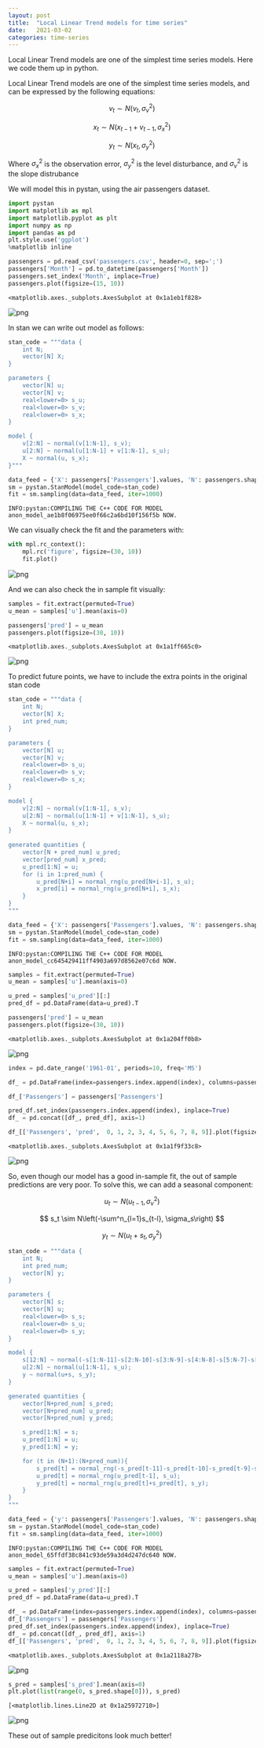 ```yaml
---
layout: post
title:  "Local Linear Trend models for time series"
date:   2021-03-02
categories: time-series
---
```

Local Linear Trend models are one of the simplest time series models. Here we code them up in python.

Local Linear Trend models are one of the simplest time series models, and can be expressed by the following equations:

$$ v_t \sim N\left(v_t, \sigma_v^2\right) $$

$$ x_t \sim N\left(x_{t-1} + v_{t-1}, \sigma_x^2\right) $$

$$ y_t \sim N\left(x_t, \sigma_y^2\right) $$

Where $\sigma_x^2$ is the observation error, $\sigma_y^2$ is the level disturbance, and $\sigma_v^2$ is the slope distrubance

We will model this in pystan, using the air passengers dataset.


```python
import pystan
import matplotlib as mpl
import matplotlib.pyplot as plt
import numpy as np
import pandas as pd
plt.style.use('ggplot')
%matplotlib inline

passengers = pd.read_csv('passengers.csv', header=0, sep=';')
passengers['Month'] = pd.to_datetime(passengers['Month'])
passengers.set_index('Month', inplace=True)
passengers.plot(figsize=(15, 10))
```




    <matplotlib.axes._subplots.AxesSubplot at 0x1a1eb1f828>




    
![png](2021-03-02-Local-Linear-trend-models-for-time-series_files/2021-03-02-Local-Linear-trend-models-for-time-series_1_1.png)
    


In stan we can write out model as follows:


```python
stan_code = """data {
    int N;
    vector[N] X;
}

parameters {
    vector[N] u;
    vector[N] v;
    real<lower=0> s_u;
    real<lower=0> s_v;
    real<lower=0> s_x;
}

model {
    v[2:N] ~ normal(v[1:N-1], s_v);
    u[2:N] ~ normal(u[1:N-1] + v[1:N-1], s_u);
    X ~ normal(u, s_x);
}"""
```


```python
data_feed = {'X': passengers['Passengers'].values, 'N': passengers.shape[0]}
sm = pystan.StanModel(model_code=stan_code)
fit = sm.sampling(data=data_feed, iter=1000)
```

    INFO:pystan:COMPILING THE C++ CODE FOR MODEL anon_model_ae1b8f06975ee0f66c2a6bd10f156f5b NOW.


We can visually check the fit and the parameters with:


```python
with mpl.rc_context():
    mpl.rc('figure', figsize=(30, 10))
    fit.plot()
```


    
![png](2021-03-02-Local-Linear-trend-models-for-time-series_files/2021-03-02-Local-Linear-trend-models-for-time-series_6_0.png)
    


And we can also check the in sample fit visually:


```python
samples = fit.extract(permuted=True)
u_mean = samples['u'].mean(axis=0)
```


```python
passengers['pred'] = u_mean
passengers.plot(figsize=(30, 10))
```




    <matplotlib.axes._subplots.AxesSubplot at 0x1a1ff665c0>




    
![png](2021-03-02-Local-Linear-trend-models-for-time-series_files/2021-03-02-Local-Linear-trend-models-for-time-series_9_1.png)
    


To predict future points, we have to include the extra points in the original stan code


```python
stan_code = """data {
    int N;
    vector[N] X;
    int pred_num; 
}

parameters {
    vector[N] u;
    vector[N] v;
    real<lower=0> s_u;
    real<lower=0> s_v;
    real<lower=0> s_x;
}

model {
    v[2:N] ~ normal(v[1:N-1], s_v);
    u[2:N] ~ normal(u[1:N-1] + v[1:N-1], s_u);
    X ~ normal(u, s_x);
}
    
generated quantities {
    vector[N + pred_num] u_pred;
    vector[pred_num] x_pred;
    u_pred[1:N] = u;
    for (i in 1:pred_num) {
        u_pred[N+i] = normal_rng(u_pred[N+i-1], s_u);
        x_pred[i] = normal_rng(u_pred[N+i], s_x);
    }
}
"""
```


```python
data_feed = {'X': passengers['Passengers'].values, 'N': passengers.shape[0], 'pred_num':10}
sm = pystan.StanModel(model_code=stan_code)
fit = sm.sampling(data=data_feed, iter=1000)
```

    INFO:pystan:COMPILING THE C++ CODE FOR MODEL anon_model_cc645429411ff4903a697d8562e07c6d NOW.



```python
samples = fit.extract(permuted=True)
u_mean = samples['u'].mean(axis=0)

u_pred = samples['u_pred'][:]
pred_df = pd.DataFrame(data=u_pred).T
```


```python
passengers['pred'] = u_mean
passengers.plot(figsize=(30, 10))
```




    <matplotlib.axes._subplots.AxesSubplot at 0x1a204ff0b8>




    
![png](2021-03-02-Local-Linear-trend-models-for-time-series_files/2021-03-02-Local-Linear-trend-models-for-time-series_14_1.png)
    



```python
index = pd.date_range('1961-01', periods=10, freq='MS')
```


```python
df_ = pd.DataFrame(index=passengers.index.append(index), columns=passengers.columns)
```


```python
df_['Passengers'] = passengers['Passengers']
```


```python
pred_df.set_index(passengers.index.append(index), inplace=True)
df_ = pd.concat([df_, pred_df], axis=1)
```


```python
df_[['Passengers', 'pred',  0, 1, 2, 3, 4, 5, 6, 7, 8, 9]].plot(figsize=(30, 10))
```




    <matplotlib.axes._subplots.AxesSubplot at 0x1a1f9f33c8>




    
![png](2021-03-02-Local-Linear-trend-models-for-time-series_files/2021-03-02-Local-Linear-trend-models-for-time-series_19_1.png)
    


So, even though our model has a good in-sample fit, the out of sample predictions are very poor. To solve this, we can add a seasonal component:

$$ u_t \sim N\left(u_{t-1}, \sigma_v^2\right) $$

$$ s_t \sim N\left(-\sum^n_{l=1}s_{t-l}, \sigma_s\right) $$

$$ y_t \sim N\left(u_t + s_t, \sigma_y^2\right) $$


```python
stan_code = """data {
    int N;
    int pred_num;
    vector[N] y;
}

parameters {
    vector[N] s;
    vector[N] u;
    real<lower=0> s_s;
    real<lower=0> s_u;
    real<lower=0> s_y;
}

model {
    s[12:N] ~ normal(-s[1:N-11]-s[2:N-10]-s[3:N-9]-s[4:N-8]-s[5:N-7]-s[6:N-6]-s[7:N-5]-s[8:N-4]-s[9:N-3]-s[10:N-2]-s[11:N-1], s_s);
    u[2:N] ~ normal(u[1:N-1], s_u);
    y ~ normal(u+s, s_y);
}

generated quantities {
    vector[N+pred_num] s_pred;
    vector[N+pred_num] u_pred;
    vector[N+pred_num] y_pred;

    s_pred[1:N] = s;
    u_pred[1:N] = u;
    y_pred[1:N] = y;

    for (t in (N+1):(N+pred_num)){
        s_pred[t] = normal_rng(-s_pred[t-11]-s_pred[t-10]-s_pred[t-9]-s_pred[t-8]-s_pred[t-7]-s_pred[t-6]-s_pred[t-5]-s_pred[t-4]-s_pred[t-3]-s_pred[t-2]-s_pred[t-1], s_s);
        u_pred[t] = normal_rng(u_pred[t-1], s_u);
        y_pred[t] = normal_rng(u_pred[t]+s_pred[t], s_y);
    }
}
"""
```


```python
data_feed = {'y': passengers['Passengers'].values, 'N': passengers.shape[0], 'pred_num':10}
sm = pystan.StanModel(model_code=stan_code)
fit = sm.sampling(data=data_feed, iter=1000)
```

    INFO:pystan:COMPILING THE C++ CODE FOR MODEL anon_model_65ffdf38c841c93de59a3d4d247dc640 NOW.



```python
samples = fit.extract(permuted=True)
u_mean = samples['u'].mean(axis=0)

u_pred = samples['y_pred'][:]
pred_df = pd.DataFrame(data=u_pred).T

df_ = pd.DataFrame(index=passengers.index.append(index), columns=passengers.columns)
df_['Passengers'] = passengers['Passengers']
pred_df.set_index(passengers.index.append(index), inplace=True)
df_ = pd.concat([df_, pred_df], axis=1)
df_[['Passengers', 'pred',  0, 1, 2, 3, 4, 5, 6, 7, 8, 9]].plot(figsize=(30, 10))
```




    <matplotlib.axes._subplots.AxesSubplot at 0x1a2118a278>




    
![png](2021-03-02-Local-Linear-trend-models-for-time-series_files/2021-03-02-Local-Linear-trend-models-for-time-series_23_1.png)
    



```python
s_pred = samples['s_pred'].mean(axis=0)
plt.plot(list(range(0, s_pred.shape[0])), s_pred)
```




    [<matplotlib.lines.Line2D at 0x1a25972710>]




    
![png](2021-03-02-Local-Linear-trend-models-for-time-series_files/2021-03-02-Local-Linear-trend-models-for-time-series_24_1.png)
    


These out of sample predicitons look much better!


```python

```
